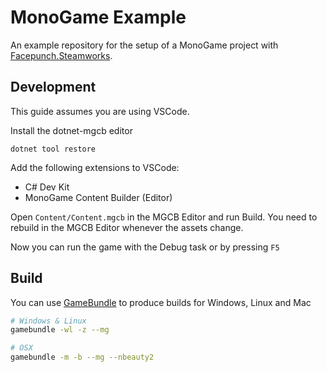 # MonoGame Example

An example repository for the setup of a MonoGame project with [Facepunch.Steamworks](https://github.com/Facepunch/Facepunch.Steamworks).

## Development
This guide assumes you are using VSCode.

Install the dotnet-mgcb editor
```shell
dotnet tool restore
```
Add the following extensions to VSCode:
- C# Dev Kit
- MonoGame Content Builder (Editor)

Open `Content/Content.mgcb` in the MGCB Editor and run Build. You need to rebuild in the MGCB Editor whenever the assets change.

Now you can run the game with the Debug task or by pressing `F5`


## Build
You can use [GameBundle](https://github.com/Ellpeck/GameBundle) to produce builds for Windows, Linux and Mac

```bash
# Windows & Linux
gamebundle -wl -z --mg

# OSX
gamebundle -m -b --mg --nbeauty2
```